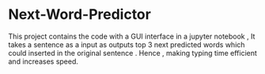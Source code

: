 # Next-Word-Predictor
This project contains the code with a GUI interface in a jupyter notebook , It takes a sentence as a input as outputs top 3 next predicted words which could inserted in the original sentence . Hence , making typing time efficient and increases speed. 
